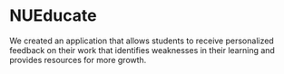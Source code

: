 # NUEducate

We created an application that allows students to receive personalized feedback on their work that identifies weaknesses in their learning and provides resources for more growth. 